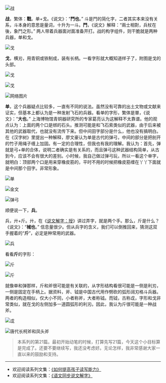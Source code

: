 ![战](http://upload-images.jianshu.io/upload_images/275449-6593f15c7fa1144a.png?imageMogr2/auto-orient/strip%7CimageView2/2/w/1240)

**战**，繁体：**戰**。单+戈。《说文》：“**鬥也**。” 斗是鬥的简化字，二者其实本来没有关系，斗本身的意思是量词，十升为一斗。**鬥**，《说文》解释：“兩士相對，兵杖在後，象鬥之形。” 两人带着兵器面对面准备开打。战的构字组件，则干脆就是两种兵器，单和戈。

![戈](http://upload-images.jianshu.io/upload_images/275449-f66e8a626b8ad26c.png?imageMogr2/auto-orient/strip%7CimageView2/2/w/1240)

**戈**，横刃，用青铜或铁制成，装有长柄。一看字形就大概知道样子了，附图是戈的头部。

![戈](http://upload-images.jianshu.io/upload_images/275449-ae6c8e93723afaac.jpg?imageMogr2/auto-orient/strip%7CimageView2/2/w/1240)

![戈](http://upload-images.jianshu.io/upload_images/275449-f2d7a076f3e7be93.jpg?imageMogr2/auto-orient/strip%7CimageView2/2/w/1240)

![网络图片](http://upload-images.jianshu.io/upload_images/275449-d271a80c6cd24a9e.jpg?imageMogr2/auto-orient/strip%7CimageView2/2/w/1240)

**单**，这个兵器疑点比较多，一直有不同的说法。虽然没有可靠的出土文物或文献来证实，但基本上都认为是一种发射飞石的兵器。看单的字形，繁体是單，《说文》：“**大也**。” 上海博物馆青铜器研究所的专家葛亮认为这解释不太靠谱。他的观点认为：上面的两个口是绑的石头。推测可能是和飞石索类似的武器，由于后来被其他的武器取代，也就没有流传下来。但中间田字部分是什么，他也没有搞明白。在《汉字树》里提出一种解释，廖文豪认为单是古代的弹弓，中间的部分是把剖开的竹子用绳子缠上加固。有一定的合理性，但我也有我的理解。我认为：首先，弹就是弓+单的合体，说明二者确实是有关系的，而且弹弓这种武器结构简单，从古到今，应该不会有很大的差别。小时候，我自己做过弹弓玩，所以一看这个单字，就明白：顶部两个口是用来穿橡皮筋的，平时不用的时候把橡皮筋缠在丫丫下面就是中间那个田字。非常形象。

![单](http://upload-images.jianshu.io/upload_images/275449-0b79148c46262b53.png?imageMogr2/auto-orient/strip%7CimageView2/2/w/1240)

![金文](http://upload-images.jianshu.io/upload_images/275449-0ae70c2013876645.png?imageMogr2/auto-orient/strip%7CimageView2/2/w/1240)


![弹弓](http://upload-images.jianshu.io/upload_images/275449-d44a03947f2e5a2a.png?imageMogr2/auto-orient/strip%7CimageView2/2/w/1240)

顺便说一下，**兵**。

兵，廾+斤。廾，在《[说文解字：授](http://www.jianshu.com/p/b23a0ac5c914)》讲过弄字，就是两个手。那么，斤是什么？《说文》：“**械也**。” 信息量很少。但从兵字的含义，我们可以倒推回来，猜测这双手握着的“**斤**”，必定是种常用的武器。

![兵](http://upload-images.jianshu.io/upload_images/275449-b9e4429168c4726f.png?imageMogr2/auto-orient/strip%7CimageView2/2/w/1240)

看看**斤**的字形：

![斤](http://upload-images.jianshu.io/upload_images/275449-5e1fa6c4735e601b.png?imageMogr2/auto-orient/strip%7CimageView2/2/w/1240)

![斤](http://upload-images.jianshu.io/upload_images/275449-7643cd5578c32969.png?imageMogr2/auto-orient/strip%7CimageView2/2/w/1240)

就像单和弹那样，斤和斧很可能是有关联的，从字形结构看很可能是一侧是利刃，一侧是固定在手柄上。据资料，斧、钺是中国古代用作劈砍的弧形阔刃格斗兵器。两者的构造相似，仅大小不同，小者称斧，大者称钺。而钺，古称戉，字形和戈非常类似，就在戈的左侧加多一道圆弧形的利刃。因此，我认为斤很可能是一种战斧。

![戉](http://upload-images.jianshu.io/upload_images/275449-7a7031d21ba7329c.png?imageMogr2/auto-orient/strip%7CimageView2/2/w/1240)

![唐代长柯斧和凤头斧](http://upload-images.jianshu.io/upload_images/275449-f911ec2ba206badf.jpg?imageMogr2/auto-orient/strip%7CimageView2/2/w/1240)

> 本系列的第21篇。最初开始动笔的时候，打算先写21篇，今天这个小目标算是完成了。还要不要继续写，我还没考虑好。无论怎样，我非常感谢大家一直以来的鼓励和支持。

----
* 欢迎阅读系列文集：[《如何提高孩子读写能力》](http://www.jianshu.com/nb/8869173)
* 欢迎阅读系列文集：[《语文同步说文解字》](http://www.jianshu.com/notebooks/6718880/latest)
